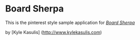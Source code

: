 # Board Sherpa

This is the pinterest style sample application for [*Board Sherpa*](http://www.kylekasulis.com)

by [Kyle Kasulis] (http://www.kylekasulis.com)